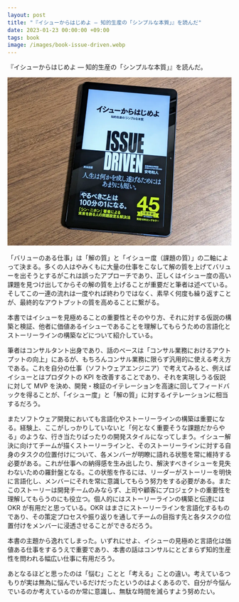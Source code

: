 ```yaml
---
layout: post
title: "『イシューからはじめよ ― 知的生産の「シンプルな本質」』を読んだ"
date: 2023-01-23 00:00:00 +09:00
tags: book
image: /images/book-issue-driven.webp
---
```


『イシューからはじめよ ― 知的生産の「シンプルな本質」』を読んだ。

![表紙](/images/book-issue-driven.webp)

「バリューのある仕事」は「解の質」と「イシュー度（課題の質）」の二軸によって決まる。多くの人はやみくもに大量の仕事をこなして解の質を上げてバリューを出そうとするがこれは誤ったアプローチであり、正しくはイシュー度の高い課題を見つけ出してからその解の質を上げることが重要だと筆者は述べている。そしてこの一連の流れは一度やれば終わりではなく、素早く何度も繰り返すことが、最終的なアウトプットの質を高めることに繋がる。

本書ではイシューを見極めることの重要性とそのやり方、それに対する仮説の構築と検証、他者に価値あるイシューであることを理解してもらうための言語化とストーリーラインの構築などについて紹介している。

筆者はコンサルタント出身であり、話のベースは「コンサル業務におけるアウトプットの向上」にあるが、もちろんコンサル業務に限らず汎用的に使える考え方である。これを自分の仕事（ソフトウェアエンジニア）で考えてみると、例えばイシューとはプロダクトの KPI を改善することであり、それを実現しうる仮説に対して MVP を決め、開発・検証のイテレーションを高速に回してフィードバックを得ることが、「イシュー度」と「解の質」に対するイテレーションに相当するだろう。

またソフトウェア開発においても言語化やストーリーラインの構築は重要になる。経験上、ここがしっかりしていないと「何となく重要そうな課題だからやる」のような、行き当たりばったりの開発スタイルになってしまう。イシュー解決に向けてチームが描くストーリーラインと、そのストーリーラインに対する自身のタスクの位置付けについて、各メンバーが明瞭に語れる状態を常に維持する必要がある。これが仕事への納得感を生み出したり、解決すべきイシューを見失わないための羅針盤となる。この状態を作るには、リーダーがストーリーを明快に言語化し、メンバーにそれを常に意識してもらう努力をする必要がある。またこのストーリーは開発チームのみならず、上司や顧客にプロジェクトの重要性を理解してもらうのにも役立つ。個人的にはストーリーラインの構築と伝達には OKR が有用だと思っている。OKR はまさにストーリーラインを言語化するものであり、その策定プロセスや振り返りを通してチームの目指す先と各タスクの位置付けをメンバーに浸透させることができるだろう。

本書の主題から逸れてしまった。いずれにせよ、イシューの見極めと言語化は価値ある仕事をするうえで重要であり、本書の話はコンサルにとどまらず知的生産性を問われる幅広い仕事に有用だろう。

あとなるほどと思ったのは「悩む」ことと「考える」ことの違い。考えているつもりが実は無為に悩んでいるだけだったというのはよくあるので、自分が今悩んでいるのか考えているのか常に意識し、無駄な時間を減らすよう努めたい。